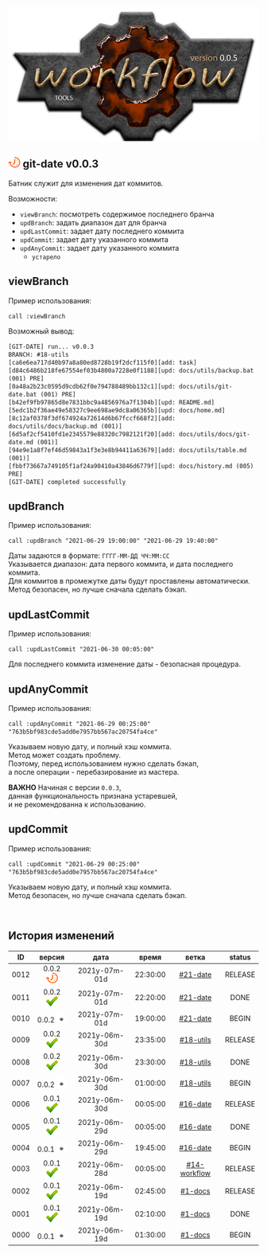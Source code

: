 [![logo](../../logo.png)](../../home.md "for developers") 

[M]: #main  "бэкапы"
[P]: ../../icons/progress.png  "в процессе..."
[S]: ../../icons/success.png   "ошибок не обнаружено"
[F]: ../../icons/failed.png    "была выявлена ошибка"
[D]: ../../icons/danger.png    "дефекты, недоработки, некритичные баги"
[E]: ../../icons/empty.png     "нет данных"
[B]: ../../icons/bug.png       "обнаружен баг"
[N]: ../../icons/na.png        "функциональность не доступна"

<a name="main"></a>
[![P]][M] git-date v0.0.3
-------------------------
Батник служит для изменения дат коммитов.  

Возможности:  
  - `viewBranch`: посмотреть содержимое последнего бранча  
  - `updBranch`: задать диапазон дат для бранча  
  - `updLastCommit`: задает дату последнего коммита  
  - `updCommit`: задает дату указанного коммита  
  - `updAnyCommit`: задает дату указанного коммита  
    - `устарело`

viewBranch
----------
Пример использования:  

```
call :viewBranch 
```
Возможный вывод:  

```
[GIT-DATE] run... v0.0.3
BRANCH: #18-utils
[ca6e6ea717d40b97a8a80ed8728b19f2dcf115f0][add: task]
[d84c6486b218fe67554ef03b4800a7228e0f1188][upd: docs/utils/backup.bat (001) PRE]
[0a48a2b23c0595d9cdb62f0e794788489bb132c1][upd: docs/utils/git-date.bat (001) PRE]
[b42ef9fb97865d8e7831bbc9a4856976a7f1304b][upd: README.md]
[5edc1b2f36ae49e58327c9ee698ae9dc8a06365b][upd: docs/home.md]
[8c12af0378f3df674924a72614d6b67fccf668f2][add: docs/utils/docs/backup.md (001)]
[6d5af2cf5410fd1e2345579e88320c7982121f20][add: docs/utils/docs/git-date.md (001)]
[94e9e1a8f7ef46d59843a1f3e3e8b94411a63679][add: docs/utils/table.md (001)]
[fbbf73667a749105f1af24a90410a43846d6779f][upd: docs/history.md (005) PRE]
[GIT-DATE] completed successfully
```

updBranch
---------
Пример использования:  

```
call :updBranch "2021-06-29 19:00:00" "2021-06-29 19:40:00"
```

Даты задаются в формате: `ГГГГ-ММ-ДД ЧЧ:ММ:СС`  
Указывается диапазон: дата первого коммита, и дата последнего коммита.  
Для коммитов в промежутке даты будут проставлены автоматически.  
Метод безопасен, но лучше сначала сделать бэкап.  

updLastCommit
-------------
Пример использования:  

```
call :updLastCommit "2021-06-30 00:05:00"
```

Для последнего коммита изменение даты - безопасная процедура.  

updAnyCommit
------------
Пример использования:  

```
call :updAnyCommit "2021-06-29 00:25:00" "763b5bf983cde5add0e7957bb567ac20754fa4ce"
```

Указываем новую дату, и полный хэш коммита.  
Метод может создать проблему.  
Поэтому, перед использованием нужно сделать бэкап,  
а после операции - перебазирование из мастера.  

**ВАЖНО** Начиная с версии `0.0.3`,  
данная функциональность признана устаревшей,  
и не рекомендованна к использованию.  


updCommit
------------
Пример использования:  

```
call :updCommit "2021-06-29 00:25:00" "763b5bf983cde5add0e7957bb567ac20754fa4ce"
```

Указываем новую дату, и полный хэш коммита.  
Метод безопасен, но лучше сначала сделать бэкап.  

<br/>

История изменений 
-----------------

| **ID** | версия          |     дата      |  время   |     ветка      | status  |  
|:------:|:---------------:|:-------------:|:--------:|:--------------:|:-------:|  
|  0012  | 0.0.2 [![P]][M] | 2021y-07m-01d | 22:30:00 | [#21-date]     | RELEASE |  
|  0011  | 0.0.2 [![S]][M] | 2021y-07m-01d | 22:20:00 | [#21-date]     | DONE    |  
|  0010  | 0.0.2 [![E]][M] | 2021y-07m-01d | 19:00:00 | [#21-date]     | BEGIN   |  
|  0009  | 0.0.2 [![S]][M] | 2021y-06m-30d | 23:35:00 | [#18-utils]    | RELEASE |  
|  0008  | 0.0.2 [![S]][M] | 2021y-06m-30d | 23:30:00 | [#18-utils]    | DONE    |  
|  0007  | 0.0.2 [![E]][M] | 2021y-06m-30d | 01:00:00 | [#18-utils]    | BEGIN   |  
|  0006  | 0.0.1 [![S]][M] | 2021y-06m-30d | 00:05:00 | [#16-date]     | RELEASE |  
|  0005  | 0.0.1 [![S]][M] | 2021y-06m-29d | 00:05:00 | [#16-date]     | DONE    |  
|  0004  | 0.0.1 [![E]][M] | 2021y-06m-29d | 19:45:00 | [#16-date]     | BEGIN   |  
|  0003  | 0.0.1 [![S]][M] | 2021y-06m-28d | 00:05:00 | [#14-workflow] | RELEASE |  
|  0002  | 0.0.1 [![S]][M] | 2021y-06m-19d | 02:45:00 | [#1-docs]      | RELEASE |  
|  0001  | 0.0.1 [![S]][M] | 2021y-06m-19d | 02:10:00 | [#1-docs]      | DONE    |  
|  0000  | 0.0.1 [![E]][M] | 2021y-06m-19d | 01:30:00 | [#1-docs]      | BEGIN   |  

[#21-date]:     ../../history.md//#v006
[#18-utils]:    ../../history.md//#v005
[#16-date]:     ../../history.md//#v004
[#14-workflow]: ../../history.md//#v003
[#1-docs]:      ../../history.md//#v000




